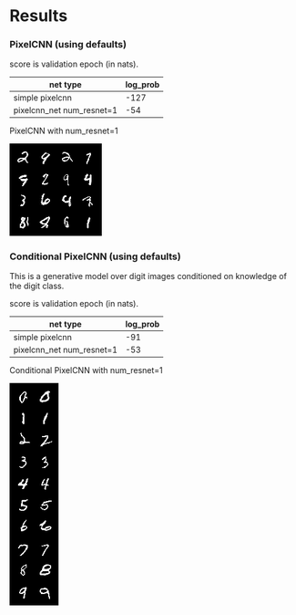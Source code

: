 # Results

### PixelCNN (using defaults)

score is validation epoch (in nats).

|net type|log_prob|
|----|--------|
|simple pixelcnn|-127|
|pixelcnn_net num_resnet=1|-54|

PixelCNN with num_resnet=1

![PixelCNN](https://github.com/jfrancis71/pygen_models/blob/documentation/results/pixelcnn.png?raw=true)

### Conditional PixelCNN (using defaults)

This is a generative model over digit images conditioned on knowledge of the digit class.

score is validation epoch (in nats).

|net type|log_prob|
|----|--------|
|simple pixelcnn|-91|
|pixelcnn_net num_resnet=1|-53|

Conditional PixelCNN with num_resnet=1

![PixelCNN](https://github.com/jfrancis71/pygen_models/blob/documentation/results/conditional_generated_mnist.png?raw=true)

